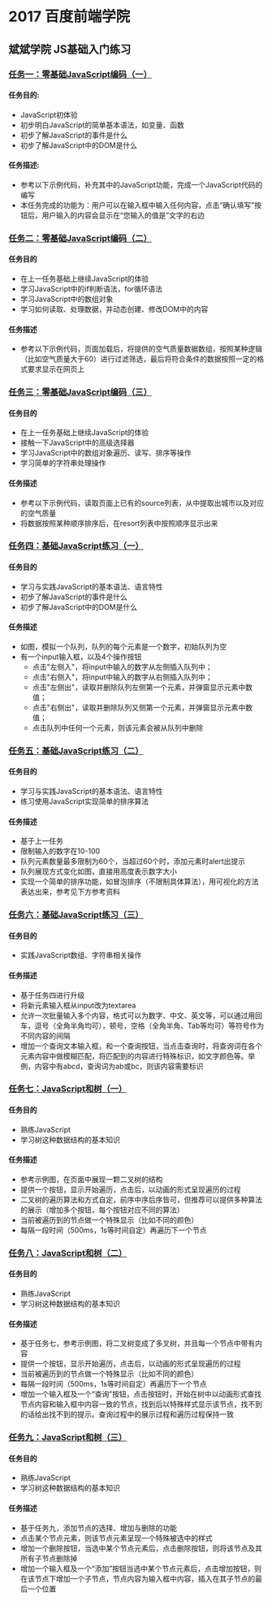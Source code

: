 # 2017 百度前端学院
## 斌斌学院 JS基础入门练习
### [任务一：零基础JavaScript编码（一）](http://ife.baidu.com/2017/course/detail/id/93)
#### 任务目的:
* JavaScript初体验
* 初步明白JavaScript的简单基本语法，如变量、函数
* 初步了解JavaScript的事件是什么
* 初步了解JavaScript中的DOM是什么
#### 任务描述:
* 参考以下示例代码，补充其中的JavaScript功能，完成一个JavaScript代码的编写
* 本任务完成的功能为：用户可以在输入框中输入任何内容，点击“确认填写”按钮后，用户输入的内容会显示在“您输入的值是”文字的右边
### [任务二：零基础JavaScript编码（二）](http://ife.baidu.com/2017/course/detail/id/91)
#### 任务目的
* 在上一任务基础上继续JavaScript的体验
* 学习JavaScript中的if判断语法，for循环语法
* 学习JavaScript中的数组对象
* 学习如何读取、处理数据，并动态创建、修改DOM中的内容
#### 任务描述
* 参考以下示例代码，页面加载后，将提供的空气质量数据数组，按照某种逻辑（比如空气质量大于60）进行过滤筛选，最后将符合条件的数据按照一定的格式要求显示在网页上
### [任务三：零基础JavaScript编码（三）](http://ife.baidu.com/2017/course/detail/id/98)
#### 任务目的
* 在上一任务基础上继续JavaScript的体验
* 接触一下JavaScript中的高级选择器
* 学习JavaScript中的数组对象遍历、读写、排序等操作
* 学习简单的字符串处理操作
#### 任务描述
* 参考以下示例代码，读取页面上已有的source列表，从中提取出城市以及对应的空气质量
* 将数据按照某种顺序排序后，在resort列表中按照顺序显示出来
### [任务四：基础JavaScript练习（一）](http://ife.baidu.com/2017/course/detail/id/103)
#### 任务目的
* 学习与实践JavaScript的基本语法、语言特性
* 初步了解JavaScript的事件是什么
* 初步了解JavaScript中的DOM是什么
#### 任务描述
+ 如图，模拟一个队列，队列的每个元素是一个数字，初始队列为空
+ 有一个input输入框，以及4个操作按钮
  - 点击"左侧入"，将input中输入的数字从左侧插入队列中；
  - 点击"右侧入"，将input中输入的数字从右侧插入队列中；
  - 点击"左侧出"，读取并删除队列左侧第一个元素，并弹窗显示元素中数值；
  - 点击"右侧出"，读取并删除队列又侧第一个元素，并弹窗显示元素中数值；
  - 点击队列中任何一个元素，则该元素会被从队列中删除
### [任务五：基础JavaScript练习（二）](http://ife.baidu.com/2017/course/detail/id/105)
#### 任务目的
* 学习与实践JavaScript的基本语法、语言特性
* 练习使用JavaScript实现简单的排序算法
#### 任务描述
* 基于上一任务
* 限制输入的数字在10-100
* 队列元素数量最多限制为60个，当超过60个时，添加元素时alert出提示
* 队列展现方式变化如图，直接用高度表示数字大小
* 实现一个简单的排序功能，如冒泡排序（不限制具体算法），用可视化的方法表达出来，参考见下方参考资料
### [任务六：基础JavaScript练习（三）](http://ife.baidu.com/2017/course/detail/id/107)
#### 任务目的
* 实践JavaScript数组、字符串相关操作
#### 任务描述
* 基于任务四进行升级
* 将新元素输入框从input改为textarea
* 允许一次批量输入多个内容，格式可以为数字、中文、英文等，可以通过用回车，逗号（全角半角均可），顿号，空格（全角半角、Tab等均可）等符号作为不同内容的间隔
* 增加一个查询文本输入框，和一个查询按钮，当点击查询时，将查询词在各个元素内容中做模糊匹配，将匹配到的内容进行特殊标识，如文字颜色等。举例，内容中有abcd，查询词为ab或bc，则该内容需要标识
### [任务七：JavaScript和树（一）](http://ife.baidu.com/2017/course/detail/id/108)
#### 任务目的
* 熟练JavaScript
* 学习树这种数据结构的基本知识
#### 任务描述
* 参考示例图，在页面中展现一颗二叉树的结构
* 提供一个按钮，显示开始遍历，点击后，以动画的形式呈现遍历的过程
* 二叉树的遍历算法和方式自定，前序中序后序皆可，但推荐可以提供多种算法的展示（增加多个按钮，每个按钮对应不同的算法）
* 当前被遍历到的节点做一个特殊显示（比如不同的颜色）
* 每隔一段时间（500ms，1s等时间自定）再遍历下一个节点
### [任务八：JavaScript和树（二）](http://ife.baidu.com/2017/course/detail/id/110)
#### 任务目的
* 熟练JavaScript
* 学习树这种数据结构的基本知识
#### 任务描述
* 基于任务七，参考示例图，将二叉树变成了多叉树，并且每一个节点中带有内容
* 提供一个按钮，显示开始遍历，点击后，以动画的形式呈现遍历的过程
* 当前被遍历到的节点做一个特殊显示（比如不同的颜色）
* 每隔一段时间（500ms，1s等时间自定）再遍历下一个节点
* 增加一个输入框及一个“查询”按钮，点击按钮时，开始在树中以动画形式查找节点内容和输入框中内容一致的节点，找到后以特殊样式显示该节点，找不到的话给出找不到的提示。查询过程中的展示过程和遍历过程保持一致
### [任务九：JavaScript和树（三）](http://ife.baidu.com/2017/course/detail/id/111)
#### 任务目的
* 熟练JavaScript
* 学习树这种数据结构的基本知识
#### 任务描述
* 基于任务九，添加节点的选择、增加与删除的功能
* 点击某个节点元素，则该节点元素呈现一个特殊被选中的样式
* 增加一个删除按钮，当选中某个节点元素后，点击删除按钮，则将该节点及其所有子节点删除掉
* 增加一个输入框及一个“添加”按钮当选中某个节点元素后，点击增加按钮，则在该节点下增加一个子节点，节点内容为输入框中内容，插入在其子节点的最后一个位置
